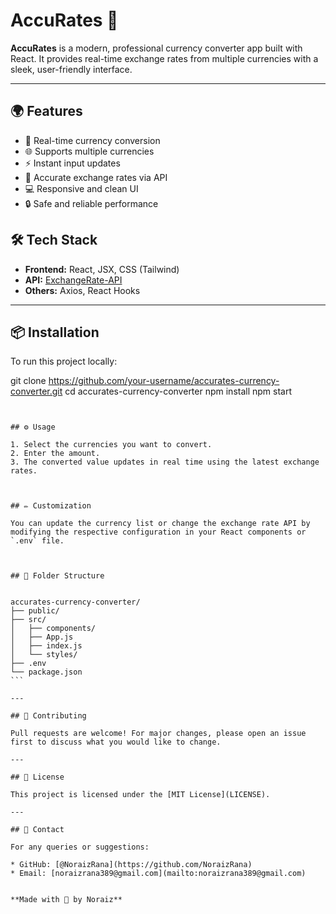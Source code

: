 
# AccuRates 💱

**AccuRates** is a modern, professional currency converter app built with React. It provides real-time exchange rates from multiple currencies with a sleek, user-friendly interface.

---

## 🌍 Features

- 🔄 Real-time currency conversion
- 🌐 Supports multiple currencies
- ⚡ Instant input updates
- 🧮 Accurate exchange rates via API
- 💻 Responsive and clean UI
- 🔒 Safe and reliable performance


## 🛠️ Tech Stack

- **Frontend:** React, JSX, CSS (Tailwind)
- **API:** [ExchangeRate-API](https://cdn.jsdelivr.net/gh/fawazahmed0/currency-api@1/latest/currencies/${currency}.json)
- **Others:** Axios, React Hooks

---

## 📦 Installation

To run this project locally:

git clone https://github.com/your-username/accurates-currency-converter.git
cd accurates-currency-converter
npm install
npm start
````


## ⚙️ Usage

1. Select the currencies you want to convert.
2. Enter the amount.
3. The converted value updates in real time using the latest exchange rates.



## ✏️ Customization

You can update the currency list or change the exchange rate API by modifying the respective configuration in your React components or `.env` file.



## 📁 Folder Structure


accurates-currency-converter/
├── public/
├── src/
│   ├── components/
│   ├── App.js
│   ├── index.js
│   └── styles/
├── .env
└── package.json
```

---

## 🙌 Contributing

Pull requests are welcome! For major changes, please open an issue first to discuss what you would like to change.

---

## 📄 License

This project is licensed under the [MIT License](LICENSE).

---

## 📧 Contact

For any queries or suggestions:

* GitHub: [@NoraizRana](https://github.com/NoraizRana)
* Email: [noraizrana389@gmail.com](mailto:noraizrana389@gmail.com)


**Made with 💙 by Noraiz**

